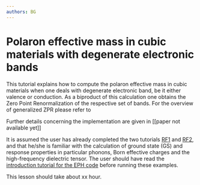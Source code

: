 ```yaml
---
authors: BG
---
```


# Polaron effective mass in cubic materials with degenerate electronic bands 

This tutorial explains how to compute the polaron effective mass in cubic materials when one deals with degenerate electronic band, be it either valence or conduction. 
As a biproduct of this calculation one obtains the Zero Point Renormalization of the respective set of bands. For the overview of generalized ZPR please refer to 

Further details concerning the implementation are given in [[paper not available yet]]

It is assumed the user has already completed the two tutorials [RF1](/tutorial/rf1) and [RF2](/tutorial/rf2),
and that he/she is familiar with the calculation of ground state (GS) and response properties
in particular phonons, Born effective charges and the high-frequency dielectric tensor.
The user should have read the [introduction tutorial for the EPH code](/tutorial/eph_intro)
before running these examples.

This lesson should take about xx hour.
